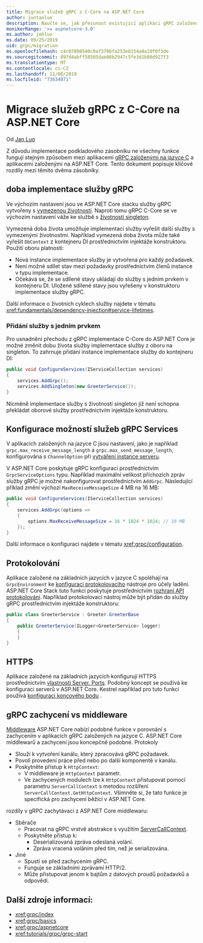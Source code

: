 ```yaml
---
title: Migrace služeb gRPC z C-Core na ASP.NET Core
author: juntaoluo
description: Naučte se, jak přesunout existující aplikaci gRPC založenou na jazyce C a spustit ji nad ASP.NET Core Stack.
monikerRange: '>= aspnetcore-3.0'
ms.author: johluo
ms.date: 09/25/2019
uid: grpc/migration
ms.openlocfilehash: c4c07808540c9af370bfa253e8154a8a19f0f3de
ms.sourcegitcommit: 897d4abff58505dae86b2947c5fe3d1b80d927f3
ms.translationtype: MT
ms.contentlocale: cs-CZ
ms.lasthandoff: 11/06/2019
ms.locfileid: "73634071"
---
```

# <a name="migrating-grpc-services-from-c-core-to-aspnet-core"></a>Migrace služeb gRPC z C-Core na ASP.NET Core

Od [Jan Luo](https://github.com/juntaoluo)

Z důvodu implementace podkladového zásobníku ne všechny funkce fungují stejným způsobem mezi aplikacemi [gRPC založenými na jazyce C](https://grpc.io/blog/grpc-stacks) a aplikacemi založenými na ASP.NET Core. Tento dokument popisuje klíčové rozdíly mezi těmito dvěma zásobníky.

## <a name="grpc-service-implementation-lifetime"></a>doba implementace služby gRPC

Ve výchozím nastavení jsou ve ASP.NET Core stacku služby gRPC vytvořeny s [vymezenou životností](xref:fundamentals/dependency-injection#service-lifetimes). Naproti tomu gRPC C-Core se ve výchozím nastavení váže ke službě s [životností singleton](xref:fundamentals/dependency-injection#service-lifetimes).

Vymezená doba života umožňuje implementaci služby vyřešit další služby s vymezenými životnostmi. Například vymezená doba života může také vyřešit `DbContext` z kontejneru DI prostřednictvím injektáže konstruktoru. Použití oboru platnosti:

* Nová instance implementace služby je vytvořena pro každý požadavek.
* Není možné sdílet stav mezi požadavky prostřednictvím členů instance v typu implementace.
* Očekává se, že se sdílené stavy ukládají do služby s jedním prvkem v kontejneru DI. Uložené sdílené stavy jsou vyřešeny v konstruktoru implementace služby gRPC.

Další informace o životních cyklech služby najdete v tématu <xref:fundamentals/dependency-injection#service-lifetimes>.

### <a name="add-a-singleton-service"></a>Přidání služby s jedním prvkem

Pro usnadnění přechodu z gRPC implementace C-Core do ASP.NET Core je možné změnit dobu života služby implementace služby z oboru na singleton. To zahrnuje přidání instance implementace služby do kontejneru DI:

```csharp
public void ConfigureServices(IServiceCollection services)
{
    services.AddGrpc();
    services.AddSingleton(new GreeterService());
}
```

Nicméně implementace služby s životností singleton již není schopna překládat oborové služby prostřednictvím injektáže konstruktoru.

## <a name="configure-grpc-services-options"></a>Konfigurace možností služeb gRPC Services

V aplikacích založených na jazyce C jsou nastavení, jako je například `grpc.max_receive_message_length` a `grpc.max_send_message_length`, konfigurována s `ChannelOption` při [vytváření instance serveru](https://grpc.io/grpc/csharp/api/Grpc.Core.Server.html#Grpc_Core_Server__ctor_System_Collections_Generic_IEnumerable_Grpc_Core_ChannelOption__).

V ASP.NET Core poskytuje gRPC konfiguraci prostřednictvím `GrpcServiceOptions` typu. Například maximální velikost příchozích zpráv služby gRPC je možné nakonfigurovat prostřednictvím `AddGrpc`. Následující příklad změní výchozí `MaxReceiveMessageSize` 4 MB na 16 MB:

```csharp
public void ConfigureServices(IServiceCollection services)
{
    services.AddGrpc(options =>
    {
        options.MaxReceiveMessageSize = 16 * 1024 * 1024; // 16 MB
    });
}
```

Další informace o konfiguraci najdete v tématu <xref:grpc/configuration>.

## <a name="logging"></a>Protokolování

Aplikace založené na základních jazycích v jazyce C spoléhají na `GrpcEnvironment` ke [konfiguraci protokolovacího](https://grpc.io/grpc/csharp/api/Grpc.Core.GrpcEnvironment.html?q=size#Grpc_Core_GrpcEnvironment_SetLogger_Grpc_Core_Logging_ILogger_) nástroje pro účely ladění. ASP.NET Core Stack tuto funkci poskytuje prostřednictvím [rozhraní API protokolování](xref:fundamentals/logging/index). Například protokolovací nástroj může být přidán do služby gRPC prostřednictvím injektáže konstruktoru:

```csharp
public class GreeterService : Greeter.GreeterBase
{
    public GreeterService(ILogger<GreeterService> logger)
    {
    }
}
```

## <a name="https"></a>HTTPS

Aplikace založené na základních jazycích konfigurují HTTPS prostřednictvím [vlastnosti Server. Ports](https://grpc.io/grpc/csharp/api/Grpc.Core.Server.html#Grpc_Core_Server_Ports). Podobný koncept se používá ke konfiguraci serverů v ASP.NET Core. Kestrel například pro tuto funkci používá [konfiguraci koncového bodu](xref:fundamentals/servers/kestrel#endpoint-configuration) .

## <a name="grpc-interceptors-vs-middleware"></a>gRPC zachycení vs middleware

[Middleware](xref:fundamentals/middleware/index) ASP.NET Core nabízí podobné funkce v porovnání s zachycením v aplikacích gRPC založených na jazyce C. ASP.NET Core middlewarů a zachycení jsou koncepčně podobné. Protokoly

* Slouží k vytvoření kanálu, který zpracovává gRPC požadavek.
* Povolí provedení práce před nebo po další komponentě v kanálu.
* Poskytněte přístup k `HttpContext`:
  * V middleware je `HttpContext` parametr.
  * Ve zachycených modulech lze k `HttpContext` přistupovat pomocí parametru `ServerCallContext` s metodou rozšíření `ServerCallContext.GetHttpContext`. Všimněte si, že tato funkce je specifická pro zachycení běžící v ASP.NET Core.

rozdíly v gRPC zachytávací z ASP.NET Core middlewaru:

* Sběrače
  * Pracovat na gRPC vrstvě abstrakce s využitím [ServerCallContext](https://grpc.io/grpc/csharp/api/Grpc.Core.ServerCallContext.html).
  * Poskytněte přístup k:
    * Deserializovaná zpráva odeslaná volání.
    * Zpráva vracená voláním před tím, než je serializována.
* Jiné
  * Spustí se před zachycením gRPC.
  * Funguje se základními zprávami HTTP/2.
  * Může přistupovat jenom k bajtům z datových proudů požadavků a odpovědí.

## <a name="additional-resources"></a>Další zdroje informací:

* <xref:grpc/index>
* <xref:grpc/basics>
* <xref:grpc/aspnetcore>
* <xref:tutorials/grpc/grpc-start>
